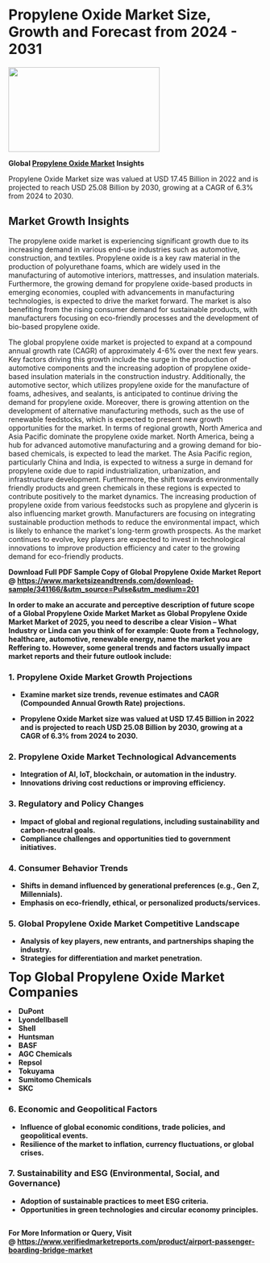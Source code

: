 <H1>Propylene Oxide Market Size, Growth and Forecast from 2024 - 2031</H1><img class="aligncenter size-medium wp-image-584254" src="https://thirdeyenews.in/wp-content/uploads/2024/09/Global-Market-Research-300x168.jpeg" alt="" width="300" height="168" /><p><strong>Global&nbsp;<a href="https://www.marketsizeandtrends.com/download-sample/341166/&amp;utm_source=Pulse&amp;utm_medium=201">Propylene Oxide Market</a> Insights</strong></p><p>Propylene Oxide Market size was valued at USD 17.45 Billion in 2022 and is projected to reach USD 25.08 Billion by 2030, growing at a CAGR of 6.3% from 2024 to 2030.</p><p><h2>Market Growth Insights</h2> <p>The propylene oxide market is experiencing significant growth due to its increasing demand in various end-use industries such as automotive, construction, and textiles. Propylene oxide is a key raw material in the production of polyurethane foams, which are widely used in the manufacturing of automotive interiors, mattresses, and insulation materials. Furthermore, the growing demand for propylene oxide-based products in emerging economies, coupled with advancements in manufacturing technologies, is expected to drive the market forward. The market is also benefiting from the rising consumer demand for sustainable products, with manufacturers focusing on eco-friendly processes and the development of bio-based propylene oxide.</p> <p><strong></strong></p> <p>The global propylene oxide market is projected to expand at a compound annual growth rate (CAGR) of approximately 4-6% over the next few years. Key factors driving this growth include the surge in the production of automotive components and the increasing adoption of propylene oxide-based insulation materials in the construction industry. Additionally, the automotive sector, which utilizes propylene oxide for the manufacture of foams, adhesives, and sealants, is anticipated to continue driving the demand for propylene oxide. Moreover, there is growing attention on the development of alternative manufacturing methods, such as the use of renewable feedstocks, which is expected to present new growth opportunities for the market. In terms of regional growth, North America and Asia Pacific dominate the propylene oxide market. North America, being a hub for advanced automotive manufacturing and a growing demand for bio-based chemicals, is expected to lead the market. The Asia Pacific region, particularly China and India, is expected to witness a surge in demand for propylene oxide due to rapid industrialization, urbanization, and infrastructure development. Furthermore, the shift towards environmentally friendly products and green chemicals in these regions is expected to contribute positively to the market dynamics. The increasing production of propylene oxide from various feedstocks such as propylene and glycerin is also influencing market growth. Manufacturers are focusing on integrating sustainable production methods to reduce the environmental impact, which is likely to enhance the market's long-term growth prospects. As the market continues to evolve, key players are expected to invest in technological innovations to improve production efficiency and cater to the growing demand for eco-friendly products. <p><strong></p><p><span class=""><strong>Download Full PDF Sample Copy of Global Propylene Oxide Market Report</strong> @ <a href="https://www.marketsizeandtrends.com/download-sample/341166/&amp;utm_source=Pulse&amp;utm_medium=201" target="_blank">https://www.marketsizeandtrends.com/download-sample/341166/&amp;utm_source=Pulse&amp;utm_medium=201</a></span></p><p>In order to make an accurate and perceptive description of future scope of a Global&nbsp;Propylene Oxide Market Market as Global&nbsp;Propylene Oxide Market Market of 2025, you need to describe a clear Vision &ndash; What Industry or Linda can you think of for example: Quote from a Technology, healthcare, automotive, renewable energy, name the market you are Reffering to. However, some general trends and factors usually impact market reports and their future outlook include:</p><h3>1.&nbsp;<strong>Propylene Oxide Market Growth Projections</strong></h3><ul><li>Examine market size trends, revenue estimates and CAGR (Compounded Annual Growth Rate) projections.</li><li><p>Propylene Oxide Market size was valued at USD 17.45 Billion in 2022 and is projected to reach USD 25.08 Billion by 2030, growing at a CAGR of 6.3% from 2024 to 2030.</p></li></ul><h3>2.&nbsp;<strong>Propylene Oxide Market Technological Advancements</strong></h3><ul><li>Integration of AI, IoT, blockchain, or automation in the industry.</li><li>Innovations driving cost reductions or improving efficiency.</li></ul><h3>3.&nbsp;<strong>Regulatory and Policy Changes</strong></h3><ul><li>Impact of global and regional regulations, including sustainability and carbon-neutral goals.</li><li>Compliance challenges and opportunities tied to government initiatives.</li></ul><h3>4.&nbsp;<strong>Consumer Behavior Trends</strong></h3><ul><li>Shifts in demand influenced by generational preferences (e.g., Gen Z, Millennials).</li><li>Emphasis on eco-friendly, ethical, or personalized products/services.</li></ul><h3>5.&nbsp;<strong>Global Propylene Oxide Market Competitive Landscape</strong></h3><ul><li>Analysis of key players, new entrants, and partnerships shaping the industry.</li><li>Strategies for differentiation and market penetration.</li></ul><p data-pm-slice="1 1 []"><span style="color: inherit; font-family: inherit; font-size: 25px;">Top Global Propylene Oxide Market Companies</span></p><div class="" data-test-id=""><p><li>DuPont</li><li> Lyondellbasell</li><li> Shell</li><li> Huntsman</li><li> BASF</li><li> AGC Chemicals</li><li> Repsol</li><li> Tokuyama</li><li> Sumitomo Chemicals</li><li> SKC</li></p></div><h3>6.&nbsp;<strong>Economic and Geopolitical Factors</strong></h3><ul><li>Influence of global economic conditions, trade policies, and geopolitical events.</li><li>Resilience of the market to inflation, currency fluctuations, or global crises.</li></ul><h3>7.&nbsp;<strong>Sustainability and ESG (Environmental, Social, and Governance)</strong></h3><ul><li>Adoption of sustainable practices to meet ESG criteria.</li><li>Opportunities in green technologies and circular economy principles.</li></ul><h2><strong style="font-size: 14px;">For More Information or Query, Visit @&nbsp;</strong><a style="background-color: #ffffff; font-size: 14px;" href="https://www.marketsizeandtrends.com/report/propylene-oxide-market/" target="_blank">https://www.verifiedmarketreports.com/product/airport-passenger-boarding-bridge-market</a></h2>
